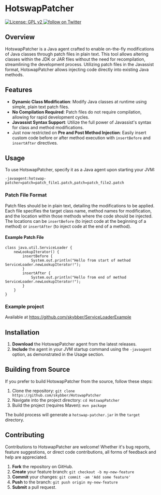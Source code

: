 # HotswapPatcher

<p align="left">
    <a href="https://www.gnu.org/licenses/old-licenses/gpl-2.0.en.html">
        <img src="https://img.shields.io/badge/License-GPL%20v2-blue.svg" alt="License: GPL v2">
    </a>
    <a href="https://twitter.com/intent/follow?screen_name=HSwapAgent">
        <img src="https://img.shields.io/twitter/follow/HSwapAgent.svg?style=social&logo=twitter" alt="follow on Twitter">
    </a>
</p>

## Overview

HotswapPatcher is a Java agent crafted to enable on-the-fly modifications of Java classes through patch files in plain text. 
This tool allows altering classes within the JDK or JAR files without the need for recompilation, streamlining the development process. 
Utilizing patch files in the Javassist format, HotswapPatcher allows injecting code directly into existing Java 
methods. 

## Features

- **Dynamic Class Modification**: Modify Java classes at runtime using simple, plain text patch files.
- **No Compilation Required**: Patch files do not require compilation, allowing for rapid development cycles.
- **Javassist Syntax Support**: Utilize the full power of Javassist's syntax for class and method modifications.
- Just now restricted on **Pre and Post Method Injection**: Easily insert custom code before or after method execution 
  with `insertBefore` and `insertAfter` directives.

## Usage

To use HotswapPatcher, specify it as a Java agent upon starting your JVM:

```
-javaagent:hotswap-patcher=patch=patch_file1.patch,patch=patch_file2.patch
```

### Patch File Format

Patch files should be in plain text, detailing the modifications to be applied. Each file specifies the target class name, 
method names for modification, and the location within those methods where the code should be injected. The locations 
can be `insertBefore` (to inject code at the beginning of a method) or `insertAfter` (to inject code at the end of a method).

#### Example Patch File

```
class java.util.ServiceLoader {
    newLookupIterator() {
        insertBefore {
            System.out.println("Hello from start of method ServiceLoader.newLookupIterator!");
        }
        insertAfter {
            System.out.println("Hello from end of method ServiceLoader.newLookupIterator!");
        }
    }
}
```

### Example project

Available at https://github.com/skybber/ServiceLoaderExample

## Installation

1. **Download** the HotswapPatcher agent from the latest releases.
2. **Include** the agent in your JVM startup command using the `-javaagent` option, as demonstrated in the Usage section.

## Building from Source

If you prefer to build HotswapPatcher from the source, follow these steps:

1. Clone the repository: `git clone https://github.com/skybber/HotswapPatcher`
2. Navigate into the project directory: `cd HotswapPatcher`
3. Build the project (requires Maven): `mvn package`

The build process will generate a `hotswap-patcher.jar` in the `target` directory.

## Contributing

Contributions to HotswapPatcher are welcome! Whether it's bug reports, feature suggestions, or direct code contributions, all forms of feedback and help are appreciated.

1. **Fork** the repository on GitHub.
2. **Create** your feature branch: `git checkout -b my-new-feature`
3. **Commit** your changes: `git commit -am 'Add some feature'`
4. **Push** to the branch: `git push origin my-new-feature`
5. **Submit** a pull request.
